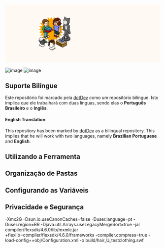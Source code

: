 <div align="center">
    <img src="https://raw.githubusercontent.com/dotDevGroup/ClothingBuilder/main/images/header.gif"/>
</div>

![image](https://img.shields.io/badge/Versão-0.0.0-blue.svg?style=for-the-badge&logo=verizon)
![image](https://img.shields.io/badge/Estado-Fase%20Inicial-yellow.svg?style=for-the-badge&logo=instatus&logoColor=white)

## Suporte Bilíngue
Este repositório foi marcado pela [dotDev](https://github.com/dotDevGroup/) como um repositório bilíngue. Isto implica que ele trabalhará com duas línguas, sendo elas o **Português Brasileiro** e o **Inglês**.

#### English Translation
This repository has been marked by [dotDev](https://github.com/dotDevGroup/) as a bilingual repository. This implies that he will work with two languages, namely **Brazilian Portuguese** and **English**.

## Utilizando a Ferramenta

## Organização de Pastas

## Configurando as Variáveis

## Privacidade e Segurança
-Xmx2G
-Dsun.io.useCanonCaches=false
-Duser.language=pt
-Duser.region=BR
-Djava.util.Arrays.useLegacyMergeSort=true
-jar
compiler/flexsdk/4.6.0/lib/mxmlc.jar
+flexlib=compiler/flexsdk/4.6.0/frameworks
-compiler.compress=true
-load-config+=obj/Configuration.xml
-o
build/hair_U_testclothing.swf

